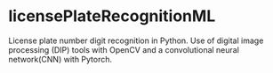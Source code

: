 # licensePlateRecognitionML
License plate number digit recognition in Python.
Use of digital image processing (DIP) tools with OpenCV
and a convolutional neural network(CNN) with Pytorch.
